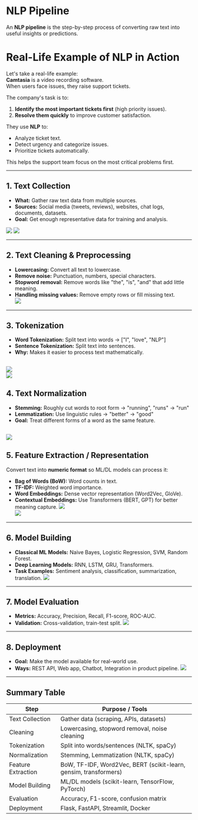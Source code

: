 # NLP Pipeline 

An **NLP pipeline** is the step-by-step process of converting raw text into useful insights or predictions.  


# Real-Life Example of NLP in Action

Let's take a real-life example:  
**Camtasia** is a video recording software.  
When users face issues, they raise support tickets.  

The company's task is to:
1. **Identify the most important tickets first** (high priority issues).
2. **Resolve them quickly** to improve customer satisfaction.

They use **NLP** to:
- Analyze ticket text.
- Detect urgency and categorize issues.
- Prioritize tickets automatically.

This helps the support team focus on the most critical problems first.


---

## 1. **Text Collection**
- **What:** Gather raw text data from multiple sources.  
- **Sources:** Social media (tweets, reviews), websites, chat logs, documents, datasets.  
- **Goal:** Get enough representative data for training and analysis.  

![](images/Screenshot_2025-09-24_104720.png)
![](images/Screenshot_2025-09-24_101942.png)  


---

## 2. **Text Cleaning & Preprocessing**
- **Lowercasing:** Convert all text to lowercase.  
- **Remove noise:** Punctuation, numbers, special characters.  
- **Stopword removal:** Remove words like "the", "is", "and" that add little meaning.  
- **Handling missing values:** Remove empty rows or fill missing text.  
![](images/Screenshot_2025-09-24_102819.png)  
---

## 3. **Tokenization**
- **Word Tokenization:** Split text into words → ["I", "love", "NLP"]  
- **Sentence Tokenization:** Split text into sentences.  
- **Why:** Makes it easier to process text mathematically.  

![](images/Screenshot_2025-09-24_102500.png)  
![](images/Screenshot_2025-09-24_102610.png)  
---

## 4. **Text Normalization**
- **Stemming:** Roughly cut words to root form → "running", "runs" → "run"  
- **Lemmatization:** Use linguistic rules → "better" → "good"  
- **Goal:** Treat different forms of a word as the same feature.  

![](images/Screenshot_2025-09-24_102718.png)  
---

## 5. **Feature Extraction / Representation**
Convert text into **numeric format** so ML/DL models can process it:
- **Bag of Words (BoW):** Word counts in text.
- **TF-IDF:** Weighted word importance.
- **Word Embeddings:** Dense vector representation (Word2Vec, GloVe).
- **Contextual Embeddings:** Use Transformers (BERT, GPT) for better meaning capture.
![](images/Screenshot_2025-09-24_103032.png)  
![](images/Screenshot_2025-09-24_103057.png)  

---

## 6. **Model Building**
- **Classical ML Models:** Naive Bayes, Logistic Regression, SVM, Random Forest.
- **Deep Learning Models:** RNN, LSTM, GRU, Transformers.
- **Task Examples:** Sentiment analysis, classification, summarization, translation.
![](images/Screenshot_2025-09-24_103207.png)  

---

## 7. **Model Evaluation**
- **Metrics:** Accuracy, Precision, Recall, F1-score, ROC-AUC.
- **Validation:** Cross-validation, train-test split.
![](images/Screenshot_2025-09-24_103302.png)  

---

## 8. **Deployment**
- **Goal:** Make the model available for real-world use.
- **Ways:** REST API, Web app, Chatbot, Integration in product pipeline.
![](images/Screenshot_2025-09-24_103534.png)  


---

## Summary Table

| Step                | Purpose / Tools                          |
|--------------------|-----------------------------------------|
| Text Collection    | Gather data (scraping, APIs, datasets) |
| Cleaning           | Lowercasing, stopword removal, noise cleaning |
| Tokenization       | Split into words/sentences (NLTK, spaCy) |
| Normalization      | Stemming, Lemmatization (NLTK, spaCy) |
| Feature Extraction | BoW, TF-IDF, Word2Vec, BERT (scikit-learn, gensim, transformers) |
| Model Building     | ML/DL models (scikit-learn, TensorFlow, PyTorch) |
| Evaluation         | Accuracy, F1-score, confusion matrix |
| Deployment         | Flask, FastAPI, Streamlit, Docker |
